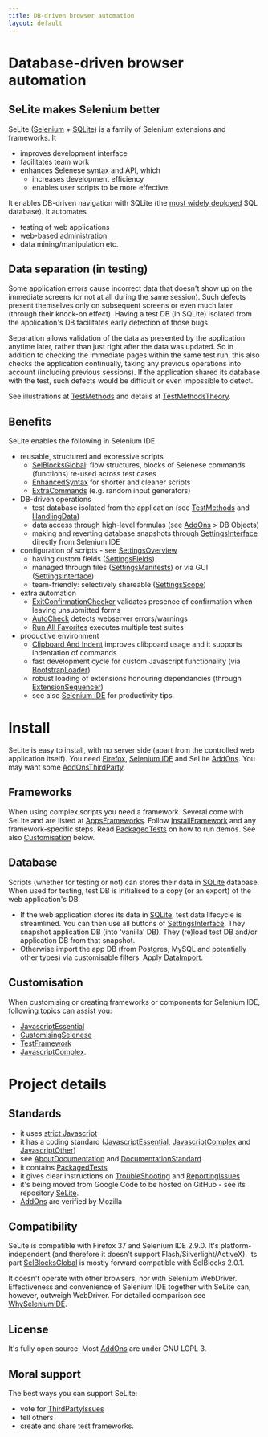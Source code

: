 ```yaml
---
title: DB-driven browser automation
layout: default
---
```


# Database-driven browser automation

## SeLite makes Selenium better
SeLite ([Selenium](SeleniumIDE) + [SQLite](http://www.sqlite.org/)) is a family of Selenium extensions and frameworks. It

 * improves development interface
 * facilitates team work
 * enhances Selenese syntax and API, which
   * increases development efficiency
   * enables user scripts to be more effective.

It enables DB-driven navigation with SQLite (the [most widely deployed](http://www.sqlite.org/mostdeployed.html) SQL database). It automates

 * testing of web applications
 * web-based administration
 * data mining/manipulation etc.

## Data separation (in testing)
Some application errors cause incorrect data that doesn't show up on the immediate screens (or not at all during the same session). Such defects present themselves only on subsequent screens or even much later (through their knock-on effect). Having a test DB (in SQLite) isolated from the application's DB facilitates early detection of those bugs.

Separation allows validation of the data as presented by the application anytime later, rather than just right after the data was updated. So in addition to checking the immediate pages within the same test run, this also checks the application continually, taking any previous operations into account (including previous sessions). If the application shared its database with the test, such defects would be difficult or even impossible to detect.

See illustrations at [TestMethods](TestMethods) and details at [TestMethodsTheory](TestMethodsTheory).

## Benefits
SeLite enables the following in Selenium IDE

* reusable, structured and expressive scripts
  * [SelBlocksGlobal](SelBlocksGlobal): flow structures, blocks of Selenese commands (functions) re-used across test cases
  * [EnhancedSyntax](EnhancedSyntax) for shorter and cleaner scripts
  * [ExtraCommands](ExtraCommands) (e.g. random input generators)
* DB-driven operations
  * test database isolated from the application (see [TestMethods](TestMethods) and [HandlingData](HandlingData))
  * data access through high-level formulas (see [AddOns](AddOns) > DB Objects)
  * making and reverting database snapshots through [SettingsInterface](SettingsInterface) directly from Selenium IDE
* configuration of scripts - see [SettingsOverview](SettingsOverview)
  * having custom fields ([SettingsFields](SettingsFields))
  * managed through files ([SettingsManifests](SettingsManifests)) or via GUI ([SettingsInterface](SettingsInterface))
  * team-friendly: selectively shareable ([SettingsScope](SettingsScope))
* extra automation
  * [ExitConfirmationChecker](ExitConfirmationChecker) validates presence of confirmation when leaving unsubmitted forms
  * [AutoCheck](AutoCheck) detects webserver errors/warnings
  * [Run All Favorites](https://addons.mozilla.org/en-US/firefox/addon/selite-run-all-favorites/) executes multiple test suites
* productive environment
  * [Clipboard And Indent](https://addons.mozilla.org/en-US/firefox/addon/selite-clipboard-and-indent/) improves clibpoard usage and it supports indentation of commands
  * fast development cycle for custom Javascript functionality (via [BootstrapLoader](BootstrapLoader))
  * robust loading of extensions honouring dependancies (through [ExtensionSequencer](ExtensionSequencer))
  * see also [Selenium IDE](SeleniumIDE) for productivity tips.

# Install
SeLite is easy to install, with no server side (apart from the controlled web application itself). You need [Firefox](http://www.mozilla.org), [Selenium IDE](http://docs.seleniumhq.org/download/) and SeLite [AddOns](AddOns). You may want some [AddOnsThirdParty](AddOnsThirdParty).

## Frameworks
When using complex scripts you need a framework. Several come with SeLite and are listed at [AppsFrameworks](AppsFrameworks). Follow [InstallFramework](InstallFramework) and any framework-specific steps. Read [PackagedTests](PackagedTests) on how to run demos. See also [Customisation](index#customisation) below.

## Database
Scripts (whether for testing or not) can stores their data in [SQLite](http://www.sqlite.org/) database. When used for testing, test DB is initialised to a copy (or an export) of the web application's DB.

 * If the web application stores its data in [SQLite](http://www.sqlite.org/), test data lifecycle is streamlined. You can then use all buttons of [SettingsInterface](SettingsInterface). They snapshot application DB (into 'vanilla' DB). They (re)load test DB and/or application DB from that snapshot.
 * Otherwise import the app DB (from Postgres, MySQL and potentially other types) via customisable filters. Apply [DataImport](DataImport).

## Customisation
When customising or creating frameworks or components for Selenium IDE, following topics can assist you:

* [JavascriptEssential](JavascriptEssential)
* [CustomisingSelenese](CustomisingSelenese)
* [TestFramework](TestFramework)
* [JavascriptComplex](JavascriptComplex).

# Project details

## Standards
 * it uses [strict Javascript](JavascriptEssential#strict-javascript)
 * it has a coding standard ([JavascriptEssential](JavascriptEssential), [JavascriptComplex](JavascriptComplex) and [JavascriptOther](JavascriptOther))
 * see [AboutDocumentation](AboutDocumentation) and [DocumentationStandard](DocumentationStandard)
 * it contains [PackagedTests](PackagedTests)
 * it gives clear instructions on [TroubleShooting](TroubleShooting) and [ReportingIssues](ReportingIssues)
 * it's being moved from Google Code to be hosted on GitHub - see its repository [SeLite](https://github.com/selite/selite).<!--, with two code repositories: [SeLite](https://github.com/selite/selite) and [SelBlocksGlobal](https://github.com/selite/sel-blocks-global).-->
 * [AddOns](AddOns) are verified by Mozilla

## Compatibility
SeLite is compatible with Firefox 37 and Selenium IDE 2.9.0. It's platform-independent (and therefore it doesn't support Flash/Silverlight/ActiveX). Its part [SelBlocksGlobal](SelBlocksGlobal) is mostly forward compatible with SelBlocks 2.0.1.<!-- Comment: Regarding Adobe Flash: I have't tried https://addons.mozilla.org/en-us/firefox/addon/flex-pilot-x (https://github.com/admc/flex-pilot-x - both last updated in May 2011!), neither https://code.google.com/p/sfapi/. They inject .swf, or they need to be compiled with the Flash application, respectively.-->

It doesn't operate with other browsers, nor with Selenium WebDriver. Effectiveness and convenience of Selenium IDE together with SeLite can, however, outweigh WebDriver. For detailed comparison see [WhySeleniumIDE](WhySeleniumIDE).

## License
It's fully open source. Most [AddOns](AddOns) are under GNU LGPL 3.

## Moral support
The best ways you can support SeLite:

 * vote for [ThirdPartyIssues](ThirdPartyIssues)
 * tell others
 * create and share test frameworks.